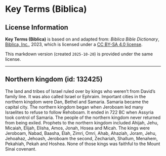 # Key Terms (Biblica)

## License Information

**Key Terms (Biblica)** is based on and adapted from: _Biblica Bible Dictionary_, [Biblica, Inc.](https://www.biblica.com/), 2023, which is licensed under a [CC BY-SA 4.0 license](https://creativecommons.org/licenses/by-sa/4.0/legalcode.en).

This markdown version (created `2025-10-20`) is provided under the same license.



--------------------------------

## Northern kingdom (id: 132425)

The land and tribes of Israel ruled over by kings who weren’t from David’s family line. It was also called Israel or Ephraim. Important cities in the northern kingdom were Dan, Bethel and Samaria. Samaria became the capital city. The northern kingdom began when Jeroboam led many Israelites to refuse to follow Rehoboam. It ended in 722 BC when Assyria took control of Samaria. The people of the northern kingdom never returned from being exiled. Prophets to the northern kingdom included Ahijah, Jehu, Micaiah, Elijah, Elisha, Amos, Jonah, Hosea and Micah. The kings were Jeroboam, Nabad, Baasha, Elah, Zimri, Omri, Ahab, Ahaziah, Joram, Jehu, Jehoahaz, Jehoash, Jeroboam the second, Zechariah, Shallum, Menahem, Pekahiah, Pekah and Hoshea. None of those kings was faithful to the Mount Sinai covenant.


